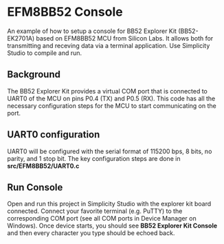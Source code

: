 # EFM8BB52 Console
An example of how to setup a console for BB52 Explorer Kit (BB52-EK2701A) based on EFM8BB52 MCU from Silicon Labs. It allows both for transmitting and receving data via a terminal application. Use Simplicity Studio to compile and run.

## Background
The BB52 Explorer Kit provides a virtual COM port that is connected to UART0 of the MCU on pins P0.4 (TX) and P0.5 (RX). This code has all the necessary configuration steps for the MCU to start communicating on the port.
 
## UART0 configuration
UART0 will be configured with the serial format of 115200 bps, 8 bits, no parity, and 1 stop bit. The key configuration steps are done in **src/EFM8BB52/UART0.c**

## Run Console
Open and run this project in Simplicity Studio with the explorer kit board connected. Connect your favorite terminal (e.g. PuTTY) to the corresponding COM port (see all COM ports in Device Manager on Windows). Once device starts, you should see **BB52 Explorer Kit Console** and then every character you type should be echoed back.

